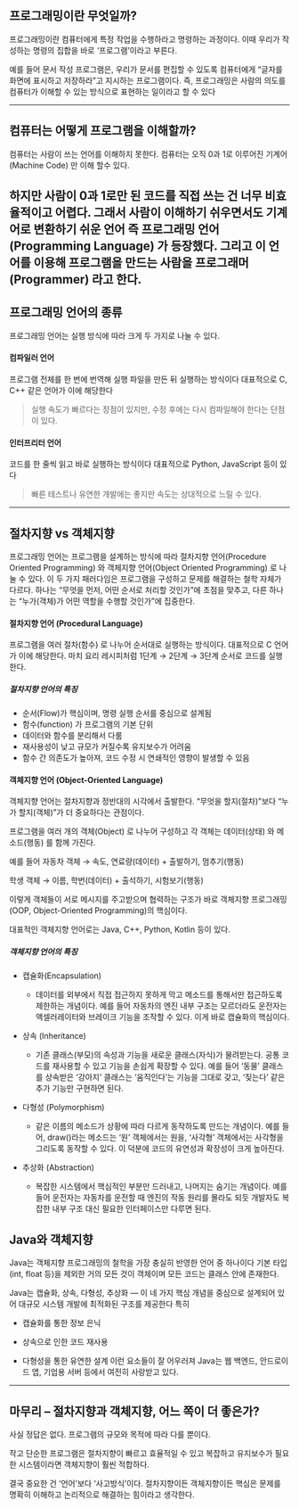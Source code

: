 ## 프로그래밍이란 무엇일까?

프로그래밍이란 컴퓨터에게 특정 작업을 수행하라고 명령하는 과정이다.
이때 우리가 작성하는 명령의 집합을 바로 ‘프로그램’이라고 부른다.

예를 들어 문서 작성 프로그램은, 우리가 문서를 편집할 수 있도록 컴퓨터에게 “글자를 화면에 표시하고 저장하라”고 지시하는 프로그램이다.
즉, 프로그래밍은 사람의 의도를 컴퓨터가 이해할 수 있는 방식으로 표현하는 일이라고 할 수 있다

---
## 컴퓨터는 어떻게 프로그램을 이해할까?
컴퓨터는 사람이 쓰는 언어를 이해하지 못한다.
컴퓨터는 오직 0과 1로 이루어진 기계어(Machine Code) 만 이해 할수 있다.

하지만 사람이 0과 1로만 된 코드를 직접 쓰는 건 너무 비효율적이고 어렵다.
그래서 사람이 이해하기 쉬우면서도  기계어로 변환하기 쉬운 언어 즉 프로그래밍 언어(Programming Language) 가 등장했다.
그리고 이 언어를 이용해 프로그램을 만드는 사람을 프로그래머(Programmer) 라고 한다.
---
## 프로그래밍 언어의 종류
프로그래밍 언어는 실행 방식에 따라 크게 두 가지로 나눌 수 있다.

#### 컴파일러 언어
프로그램 전체를 한 번에 번역해 실행 파일을 만든 뒤 실행하는 방식이다
대표적으로 C, C++ 같은 언어가 이에 해당한다
>실행 속도가 빠르다는 장점이 있지만, 수정 후에는 다시 컴파일해야 한다는 단점이 있다.

#### 인터프리터 언어
코드를 한 줄씩 읽고 바로 실행하는 방식이다
대표적으로 Python, JavaScript 등이 있다
> 빠른 테스트나 유연한 개발에는 좋지만 속도는 상대적으로 느릴 수 있다.
---
## 절차지향 vs 객체지향
프로그래밍 언어는 프로그램을 설계하는 방식에 따라 절차지향 언어(Procedure Oriented Programming) 와 객체지향 언어(Object Oriented Programming) 로 나눌 수 있다.
이 두 가지 패러다임은 프로그램을 구성하고 문제를 해결하는 철학 자체가 다르다.
하나는 “무엇을 먼저, 어떤 순서로 처리할 것인가”에 초점을 맞추고, 다른 하나는 “누가(객체)가 어떤 역할을 수행할 것인가”에 집중한다.

#### 절차지향 언어 (Procedural Language)
프로그램을 여러 절차(함수) 로 나누어 순서대로 실행하는 방식이다.
대표적으로 C 언어가 이에 해당한다.
마치 요리 레시피처럼 1단계 → 2단계 → 3단계 순서로 코드를 실행한다.

##### 절차지향 언어의 특징
- 순서(Flow)가 핵심이며, 명령 실행 순서를 중심으로 설계됨
- 함수(function) 가 프로그램의 기본 단위
- 데이터와 함수를 분리해서 다룸
- 재사용성이 낮고 규모가 커질수록 유지보수가 어려움
- 함수 간 의존도가 높아져, 코드 수정 시 연쇄적인 영향이 발생할 수 있음
 

#### 객체지향 언어 (Object-Oriented Language)
객체지향 언어는 절차지향과 정반대의 시각에서 출발한다.
“무엇을 할지(절차)”보다 “누가 할지(객체)”가 더 중요하다는 관점이다.

프로그램을 여러 개의 객체(Object) 로 나누어 구성하고  각 객체는 데이터(상태) 와 메소드(행동) 를 함께 가진다.

예를 들어
자동차 객체 → 속도, 연료량(데이터) + 출발하기, 멈추기(행동)

학생 객체 → 이름, 학번(데이터) + 출석하기, 시험보기(행동)

이렇게 객체들이 서로 메시지를 주고받으며 협력하는 구조가
바로 객체지향 프로그래밍(OOP, Object-Oriented Programming)의 핵심이다.

대표적인 객체지향 언어로는 Java, C++, Python, Kotlin 등이 있다.

##### 객체지향 언어의  특징
- 캡슐화(Encapsulation)
  - 데이터를 외부에서 직접 접근하지 못하게 막고 메소드를 통해서만 접근하도록 제한하는 개념이다.
    예를 들어 자동차의 엔진 내부 구조는 모르더라도 운전자는 액셀러레이터와 브레이크 기능을 조작할 수 있다.
    이게 바로 캡슐화의 핵심이다.
- 상속 (Inheritance)
  - 기존 클래스(부모)의 속성과 기능을 새로운 클래스(자식)가 물려받는다. 공통 코드를 재사용할 수 있고 기능을 손쉽게 확장할 수 있다.
    예를 들어 ‘동물’ 클래스를 상속받은 ‘강아지’ 클래스는 ‘움직인다’는 기능을 그대로 갖고, ‘짖는다’ 같은 추가 기능만 구현하면 된다.

- 다형성 (Polymorphism)
  - 같은 이름의 메소드가 상황에 따라 다르게 동작하도록 만드는 개념이다.
    예를 들어, draw()라는 메소드는 ‘원’ 객체에서는 원을, ‘사각형’ 객체에서는 사각형을 그리도록 동작할 수 있다.
    이 덕분에 코드의 유연성과 확장성이 크게 높아진다.
- 추상화 (Abstraction)
  - 복잡한 시스템에서 핵심적인 부분만 드러내고, 나머지는 숨기는 개념이다. 예를 들어 운전자는 자동차를 운전할 때 엔진의 작동 원리를 몰라도 되듯
    개발자도 복잡한 내부 구조 대신 필요한 인터페이스만 다루면 된다.

## Java와 객체지향
Java는 객체지향 프로그래밍의 철학을 가장 충실히 반영한 언어 중 하나이다
기본 타입(int, float 등)을 제외한 거의 모든 것이 객체이며 모든 코드는 클래스 안에 존재한다.

Java는 캡슐화, 상속, 다형성, 추상화 — 이 네 가지 핵심 개념을 중심으로 설계되어 있어  대규모 시스템 개발에 최적화된 구조를 제공한다
특히

- 캡슐화를 통한 정보 은닉

- 상속으로 인한 코드 재사용

- 다형성을 통한 유연한 설계
  이런 요소들이 잘 어우러져 Java는 웹 백엔드, 안드로이드 앱, 기업용 서버 등에서 여전히 사랑받고 있다.
---

## 마무리 – 절차지향과 객체지향, 어느 쪽이 더 좋은가?
사실 정답은 없다.
프로그램의 규모와 목적에 따라 다를 뿐이다.

작고 단순한 프로그램은 절차지향이 빠르고 효율적일 수 있고 복잡하고 유지보수가 필요한 시스템이라면 객체지향이 훨씬 적합하다.

결국 중요한 건 ‘언어’보다 ‘사고방식’이다.
절차지향이든 객체지향이든 핵심은 문제를 명확히 이해하고 논리적으로 해결하는 힘이라고 생각한다.